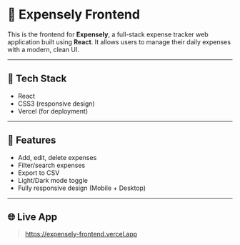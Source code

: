 # 💸 Expensely Frontend

This is the frontend for **Expensely**, a full-stack expense tracker web application built using **React**. It allows users to manage their daily expenses with a modern, clean UI.

---

## 🔧 Tech Stack

- React
- CSS3 (responsive design)
- Vercel (for deployment)

---

## 🚀 Features

- Add, edit, delete expenses
- Filter/search expenses
- Export to CSV
- Light/Dark mode toggle
- Fully responsive design (Mobile + Desktop)

---

## 🌐 Live App

> https://expensely-frontend.vercel.app
